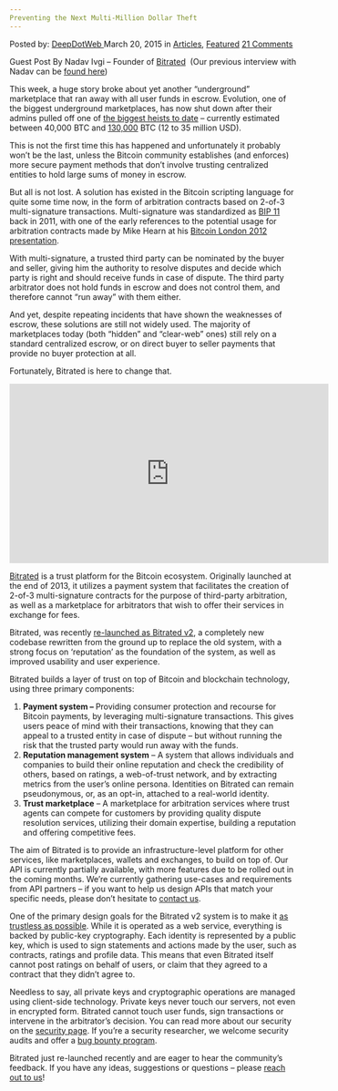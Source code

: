 ```yaml
---
Preventing the Next Multi-Million Dollar Theft
---
```

<article class="post-listing post-9560 post type-post status-publish format-standard has-post-thumbnail hentry category-articles category-deepdot-news tag-dollar tag-multimillion tag-preventing tag-theft">
<div class="post-inner">
<p class="post-meta">
<span>Posted by: <a href="https://www.deepdotweb.com/author/admin/" title="">DeepDotWeb </a></span>
<span>March 20, 2015</span>
<span>in <a href="https://www.deepdotweb.com/category/articles/" rel="category tag">Articles</a>, <a href="https://www.deepdotweb.com/category/deepdot-news/" rel="category tag">Featured</a></span>
<span><a href="https://www.deepdotweb.com/2015/03/20/preventing-the-next-multi-million-dollar-theft/#comments">21 Comments</a></span>
</p>
<div class="clear"></div>
<div class="entry">
<p>Guest Post By Nadav Ivgi &#8211; Founder of <a href="https://www.bitrated.com/">Bitrated</a>  (Our previous interview with Nadav can be <a href="http://www.deepdotweb.com/2014/02/17/bitrated-bitcoin-arbitration-marketplace/">found here</a>)</p>
<p>This week, a huge story broke about yet another “underground” marketplace that ran away with all user funds in escrow. Evolution, one of the biggest underground marketplaces, has now shut down after their admins pulled off one of <a href="http://www.deepdotweb.com/2015/03/18/evolution-marketplace-exit-scam-biggest-exist-scam-ever/">the biggest heists to date</a> &#8211; currently estimated between 40,000 BTC and <a href="http://www.deepdotweb.com/2015/03/18/interview-with-nswgreat-evolution-staff-member/">130,000</a> BTC (12 to 35 million USD).</p>
<p>This is not the first time this has happened and unfortunately it probably won’t be the last, unless the Bitcoin community establishes (and enforces) more secure payment methods that don’t involve trusting centralized entities to hold large sums of money in escrow.</p>
<p>But all is not lost. A solution has existed in the Bitcoin scripting language for quite some time now, in the form of arbitration contracts based on 2-of-3 multi-signature transactions. Multi-signature was standardized as <a href="https://github.com/bitcoin/bips/blob/master/bip-0011.mediawiki">BIP 11</a> back in 2011, with one of the early references to the potential usage for arbitration contracts made by Mike Hearn at his <a href="https://www.youtube.com/watch?v=mD4L7xDNCmA#t=303">Bitcoin London 2012 presentation</a>.</p>
<p>With multi-signature, a trusted third party can be nominated by the buyer and seller, giving him the authority to resolve disputes and decide which party is right and should receive funds in case of dispute. The third party arbitrator does not hold funds in escrow and does not control them, and therefore cannot “run away” with them either.</p>
<p>And yet, despite repeating incidents that have shown the weaknesses of escrow, these solutions are still not widely used. The majority of marketplaces today (both “hidden” and “clear-web” ones) still rely on a standard centralized escrow, or on direct buyer to seller payments that provide no buyer protection at all.</p>
<p>Fortunately, Bitrated is here to change that.</p>
<p><iframe width="560" height="315" src="https://www.youtube.com/embed/iI9hpFUa_CI" frameborder="0" allowfullscreen="allowfullscreen"></iframe></p>
<p><a href="https://www.bitrated.com/">Bitrated</a> is a trust platform for the Bitcoin ecosystem. Originally launched at the end of 2013, it utilizes a payment system that facilitates the creation of 2-of-3 multi-signature contracts for the purpose of third-party arbitration, as well as a marketplace for arbitrators that wish to offer their services in exchange for fees.</p>
<p>Bitrated, was recently <a href="https://bitcoinmagazine.com/19371/bitrated-unveils-reputation-system-multisig-escrow/">re-launched as Bitrated v2</a>, a completely new codebase rewritten from the ground up to replace the old system, with a strong focus on ‘reputation’ as the foundation of the system, as well as improved usability and user experience.</p>
<p>Bitrated builds a layer of trust on top of Bitcoin and blockchain technology, using three primary components:</p>
<ol>
<li><strong>Payment system &#8211; </strong>Providing consumer protection and recourse for Bitcoin payments, by leveraging multi-signature transactions. This gives users peace of mind with their transactions, knowing that they can appeal to a trusted entity in case of dispute &#8211; but without running the risk that the trusted party would run away with the funds.</li>
<li><strong>Reputation management system</strong> &#8211; A system that allows individuals and companies to build their online reputation and check the credibility of others, based on ratings, a web-of-trust network, and by extracting metrics from the user’s online persona. Identities on Bitrated can remain pseudonymous, or, as an opt-in, attached to a real-world identity.</li>
<li><strong>Trust marketplace</strong> &#8211; A marketplace for arbitration services where trust agents can compete for customers by providing quality dispute resolution services, utilizing their domain expertise, building a reputation and offering competitive fees.</li>
</ol>
<p>The aim of Bitrated is to provide an infrastructure-level platform for other services, like marketplaces, wallets and exchanges, to build on top of. Our API is currently partially available, with more features due to be rolled out in the coming months. We’re currently gathering use-cases and requirements from API partners &#8211; if you want to help us design APIs that match your specific needs, please don’t hesitate to <a href="mailto:api@bitrated.com">contact us</a>.</p>
<p>One of the primary design goals for the Bitrated v2 system is to make it <a href="https://www.bitrated.com/security#trustless-server-model">as trustless as possible</a>. While it is operated as a web service, everything is backed by public-key cryptography. Each identity is represented by a public key, which is used to sign statements and actions made by the user, such as contracts, ratings and profile data. This means that even Bitrated itself cannot post ratings on behalf of users, or claim that they agreed to a contract that they didn’t agree to.</p>
<p>Needless to say, all private keys and cryptographic operations are managed using client-side technology. Private keys never touch our servers, not even in encrypted form. Bitrated cannot touch user funds, sign transactions or intervene in the arbitrator’s decision. You can read more about our security on the <a href="https://www.bitrated.com/security">security page</a>. If you’re a security researcher, we welcome security audits and offer a <a href="https://www.bitrated.com/bounty">bug bounty program</a>.</p>
<p>Bitrated just re-launched recently and are eager to hear the community’s feedback. If you have any ideas, suggestions or questions &#8211; please <a href="https://www.bitrated.com/contact">reach out to us</a>!</p>
</div>
<span style="display:none"><a href="https://www.deepdotweb.com/tag/dollar/" rel="tag">dollar</a> <a href="https://www.deepdotweb.com/tag/multimillion/" rel="tag">multimillion</a> <a href="https://www.deepdotweb.com/tag/preventing/" rel="tag">preventing</a> <a href="https://www.deepdotweb.com/tag/theft/" rel="tag">theft</a></span> <span style="display:none" class="updated">2015-03-20</span>
<div style="display:none" class="vcard author" itemprop="author" itemscope itemtype="http://schema.org/Person"><strong class="fn" itemprop="name">